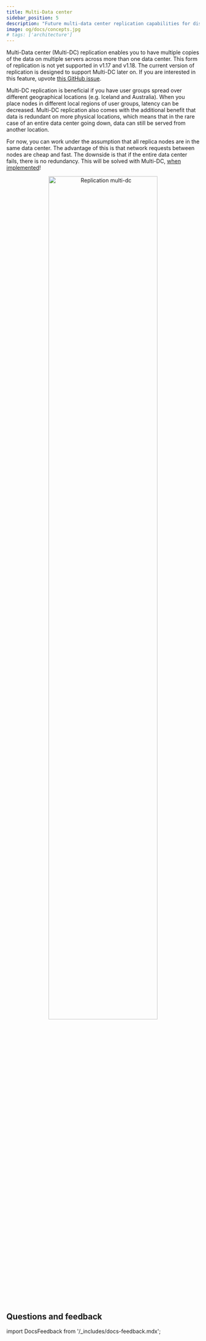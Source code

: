 ```yaml
---
title: Multi-Data center
sidebar_position: 5
description: "Future multi-data center replication capabilities for distributed deployments across geographic regions."
image: og/docs/concepts.jpg
# tags: ['architecture']
---
```



Multi-Data center (Multi-DC) replication enables you to have multiple copies of the data on multiple servers across more than one data center. This form of replication is not yet supported in v1.17 and v1.18. The current version of replication is designed to support Multi-DC later on. If you are interested in this feature, upvote [this GitHub issue](https://github.com/weaviate/weaviate/issues/2436).

Multi-DC replication is beneficial if you have user groups spread over different geographical locations (e.g. Iceland and Australia). When you place nodes in different local regions of user groups, latency can be decreased.
Multi-DC replication also comes with the additional benefit that data is redundant on more physical locations, which means that in the rare case of an entire  data center going down, data can still be served from another location.

For now, you can work under the assumption that all replica nodes are in the same  data center. The advantage of this is that network requests between nodes are cheap and fast. The downside is that if the entire  data center fails, there is no redundancy. This will be solved with Multi-DC, [when implemented](https://github.com/weaviate/weaviate/issues/2436)!

<p align="center"><img src="/docs/img/docs/replication-architecture/replication-regional-proximity-3.png" alt="Replication multi-dc" width="75%"/></p>



## Questions and feedback

import DocsFeedback from '/_includes/docs-feedback.mdx';

<DocsFeedback/>
